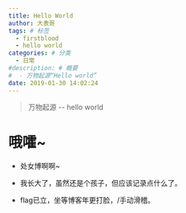 ```yaml
---
title: Hello World
author: 大表哥
tags: # 标签
  - firstblood
  - hello world
categories: # 分类
  - 日常
#description: # 概要
#  - 万物起源“Hello world”
date: 2019-01-30 14:02:24
---
```


> 万物起源 -- hello world

<!--more-->

# 哦嚯~

- 处女博啊啊~

- 我长大了，虽然还是个孩子，但应该记录点什么了。

- flag已立，坐等博客年更打脸，/手动滑稽。